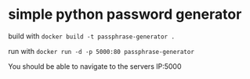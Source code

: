# simple python password generator
 
build with  ```docker build -t passphrase-generator .```

run with ```docker run -d -p 5000:80 passphrase-generator```

You should be able to navigate to the servers IP:5000